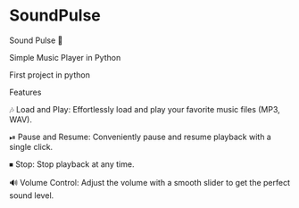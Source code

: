 # SoundPulse
Sound Pulse 🎵

Simple Music Player in Python 


First project in python 


Features

🎶 Load and Play: Effortlessly load and play your favorite music files (MP3, WAV).

⏯ Pause and Resume: Conveniently pause and resume playback with a single click.

⏹ Stop: Stop playback at any time.

🔊 Volume Control: Adjust the volume with a smooth slider to get the perfect sound level.

